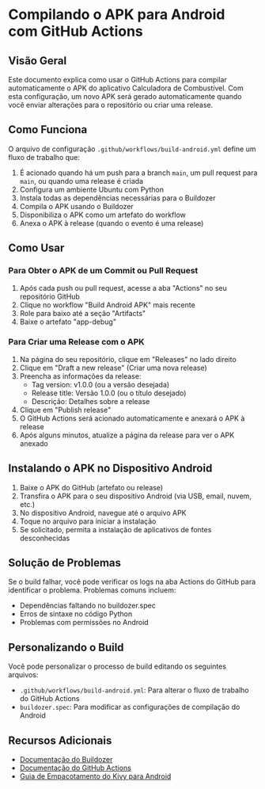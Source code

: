 # Compilando o APK para Android com GitHub Actions

## Visão Geral

Este documento explica como usar o GitHub Actions para compilar automaticamente o APK do aplicativo Calculadora de Combustível. Com esta configuração, um novo APK será gerado automaticamente quando você enviar alterações para o repositório ou criar uma release.

## Como Funciona

O arquivo de configuração `.github/workflows/build-android.yml` define um fluxo de trabalho que:

1. É acionado quando há um push para a branch `main`, um pull request para `main`, ou quando uma release é criada
2. Configura um ambiente Ubuntu com Python
3. Instala todas as dependências necessárias para o Buildozer
4. Compila o APK usando o Buildozer
5. Disponibiliza o APK como um artefato do workflow
6. Anexa o APK à release (quando o evento é uma release)

## Como Usar

### Para Obter o APK de um Commit ou Pull Request

1. Após cada push ou pull request, acesse a aba "Actions" no seu repositório GitHub
2. Clique no workflow "Build Android APK" mais recente
3. Role para baixo até a seção "Artifacts"
4. Baixe o artefato "app-debug"

### Para Criar uma Release com o APK

1. Na página do seu repositório, clique em "Releases" no lado direito
2. Clique em "Draft a new release" (Criar uma nova release)
3. Preencha as informações da release:
   - Tag version: v1.0.0 (ou a versão desejada)
   - Release title: Versão 1.0.0 (ou o título desejado)
   - Descrição: Detalhes sobre a release
4. Clique em "Publish release"
5. O GitHub Actions será acionado automaticamente e anexará o APK à release
6. Após alguns minutos, atualize a página da release para ver o APK anexado

## Instalando o APK no Dispositivo Android

1. Baixe o APK do GitHub (artefato ou release)
2. Transfira o APK para o seu dispositivo Android (via USB, email, nuvem, etc.)
3. No dispositivo Android, navegue até o arquivo APK
4. Toque no arquivo para iniciar a instalação
5. Se solicitado, permita a instalação de aplicativos de fontes desconhecidas

## Solução de Problemas

Se o build falhar, você pode verificar os logs na aba Actions do GitHub para identificar o problema. Problemas comuns incluem:

- Dependências faltando no buildozer.spec
- Erros de sintaxe no código Python
- Problemas com permissões no Android

## Personalizando o Build

Você pode personalizar o processo de build editando os seguintes arquivos:

- `.github/workflows/build-android.yml`: Para alterar o fluxo de trabalho do GitHub Actions
- `buildozer.spec`: Para modificar as configurações de compilação do Android

## Recursos Adicionais

- [Documentação do Buildozer](https://buildozer.readthedocs.io/)
- [Documentação do GitHub Actions](https://docs.github.com/pt/actions)
- [Guia de Empacotamento do Kivy para Android](https://kivy.org/doc/stable/guide/packaging-android.html)